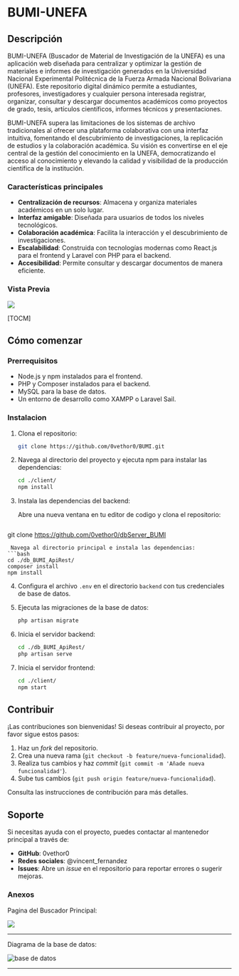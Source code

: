 # BUMI-UNEFA

## Descripción

BUMI-UNEFA (Buscador de Material de Investigación de la UNEFA) es una aplicación web diseñada para centralizar y optimizar la gestión de materiales e informes de investigación generados en la Universidad Nacional Experimental Politécnica de la Fuerza Armada Nacional Bolivariana (UNEFA). Este repositorio digital dinámico permite a estudiantes, profesores, investigadores y cualquier persona interesada registrar, organizar, consultar y descargar documentos académicos como proyectos de grado, tesis, artículos científicos, informes técnicos y presentaciones.

BUMI-UNEFA supera las limitaciones de los sistemas de archivo tradicionales al ofrecer una plataforma colaborativa con una interfaz intuitiva, fomentando el descubrimiento de investigaciones, la replicación de estudios y la colaboración académica. Su visión es convertirse en el eje central de la gestión del conocimiento en la UNEFA, democratizando el acceso al conocimiento y elevando la calidad y visibilidad de la producción científica de la institución.

### Características principales

- **Centralización de recursos**: Almacena y organiza materiales académicos en un solo lugar.
- **Interfaz amigable**: Diseñada para usuarios de todos los niveles tecnológicos.
- **Colaboración académica**: Facilita la interacción y el descubrimiento de investigaciones.
- **Escalabilidad**: Construida con tecnologías modernas como React.js para el frontend y Laravel con PHP para el backend.
- **Accesibilidad**: Permite consultar y descargar documentos de manera eficiente.


### Vista Previa

![](https://i.ibb.co/rG5g3T03/vista-previa.webp)

[TOCM]

## Cómo comenzar

### Prerrequisitos

- Node.js y npm instalados para el frontend.
- PHP y Composer instalados para el backend.
- MySQL para la base de datos.
- Un entorno de desarrollo como XAMPP o Laravel Sail.

### Instalacion

1. Clona el repositorio:

   ```bash
   git clone https://github.com/0vethor0/BUMI.git
   ```

2. Navega al directorio del proyecto y ejecuta npm para instalar las dependencias:

   ```bash
   cd ./client/
   npm install
   ```

3. Instala las dependencias del backend:

	Abre una nueva ventana en tu editor de codigo y clona el repositorio:
   ```bash
  git clone https://github.com/0vethor0/dbServer_BUMI
   ```
	Navega al directorio principal e instala las dependencias:
   ```bash
  cd ./db_BUMI_ApiRest/
  composer install
  npm install
   ```
4. Configura el archivo `.env` en el directorio `backend` con tus credenciales de base de datos.

5. Ejecuta las migraciones de la base de datos:

   ```bash
   php artisan migrate
   ```

6. Inicia el servidor backend:

   ```bash
   cd ./db_BUMI_ApiRest/
   php artisan serve
   ```

7. Inicia el servidor frontend:

   ```bash
   cd ./client/
   npm start
   ```

## Contribuir

¡Las contribuciones son bienvenidas! Si deseas contribuir al proyecto, por favor sigue estos pasos:

1. Haz un *fork* del repositorio.
2. Crea una nueva rama (`git checkout -b feature/nueva-funcionalidad`).
3. Realiza tus cambios y haz *commit* (`git commit -m 'Añade nueva funcionalidad'`).
4. Sube tus cambios (`git push origin feature/nueva-funcionalidad`).

Consulta las instrucciones de contribución para más detalles.

## Soporte

Si necesitas ayuda con el proyecto, puedes contactar al mantenedor principal a través de:

- **GitHub**: 0vethor0
- **Redes sociales**: @vincent_fernandez
- **Issues**: Abre un *issue* en el repositorio para reportar errores o sugerir mejoras.

### Anexos

Pagina del Buscador Principal:

![](https://i.ibb.co/BKPMzSTC/Pagina-Principal.webp)

---

Diagrama de la base de datos:

![base de datos](https://i.ibb.co/1tWFvQDx/diagrama-db.png)

----
